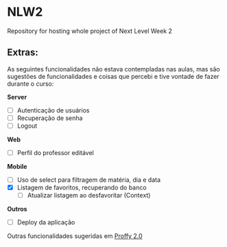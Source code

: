# NLW2
Repository for hosting whole project of Next Level Week 2

## Extras:
As seguintes funcionalidades não estava contempladas nas aulas, mas são sugestões de funcionalidades e coisas que percebi e tive vontade de fazer durante o curso:

**Server**
- [ ] Autenticação de usuários
- [ ] Recuperação de senha
- [ ] Logout

**Web**
- [ ] Perfil do professor editável

**Mobile**
- [ ] Uso de select para filtragem de matéria, dia e data
- [x] Listagem de favoritos, recuperando do banco
  - [ ] Atualizar listagem ao desfavoritar (Context)

**Outros**
- [ ] Deploy da aplicação 


Outras funcionalidades sugeridas em
[Proffy 2.0](https://www.notion.so/Vers-o-2-0-Proffy-eefca1b981694cd0a895613bc6235970#b0e96c9a6605442382dc9f259dfaae7f)